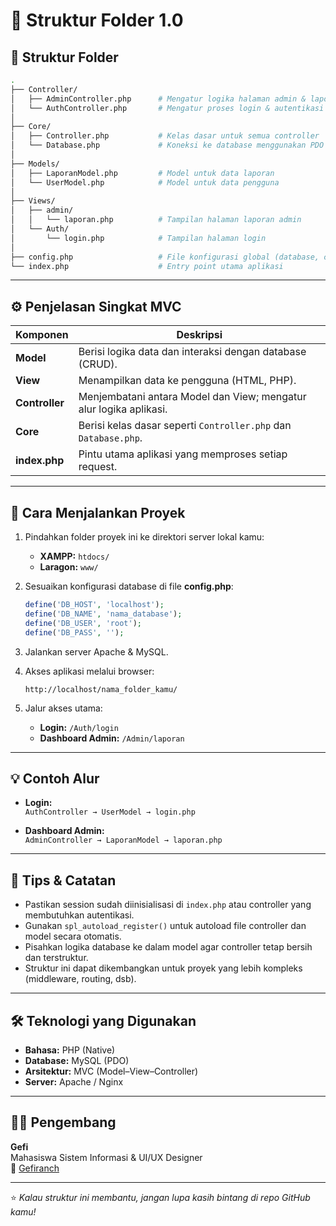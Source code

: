 # 📂 Struktur Folder 1.0

## 🧱 Struktur Folder

```bash
.
├── Controller/
│   ├── AdminController.php      # Mengatur logika halaman admin & laporan
│   └── AuthController.php       # Mengatur proses login & autentikasi pengguna
│
├── Core/
│   ├── Controller.php           # Kelas dasar untuk semua controller
│   └── Database.php             # Koneksi ke database menggunakan PDO
│
├── Models/
│   ├── LaporanModel.php         # Model untuk data laporan
│   └── UserModel.php            # Model untuk data pengguna
│
├── Views/
│   ├── admin/
│   │   └── laporan.php          # Tampilan halaman laporan admin
│   └── Auth/
│       └── login.php            # Tampilan halaman login
│
├── config.php                   # File konfigurasi global (database, constants, dll)
└── index.php                    # Entry point utama aplikasi
```

---

## ⚙️ Penjelasan Singkat MVC

| Komponen | Deskripsi |
|-----------|------------|
| **Model** | Berisi logika data dan interaksi dengan database (CRUD). |
| **View** | Menampilkan data ke pengguna (HTML, PHP). |
| **Controller** | Menjembatani antara Model dan View; mengatur alur logika aplikasi. |
| **Core** | Berisi kelas dasar seperti `Controller.php` dan `Database.php`. |
| **index.php** | Pintu utama aplikasi yang memproses setiap request. |

---

## 🚀 Cara Menjalankan Proyek

1. Pindahkan folder proyek ini ke direktori server lokal kamu:  
   - **XAMPP:** `htdocs/`  
   - **Laragon:** `www/`

2. Sesuaikan konfigurasi database di file **config.php**:
   ```php
   define('DB_HOST', 'localhost');
   define('DB_NAME', 'nama_database');
   define('DB_USER', 'root');
   define('DB_PASS', '');
   ```

3. Jalankan server Apache & MySQL.

4. Akses aplikasi melalui browser:
   ```
   http://localhost/nama_folder_kamu/
   ```

5. Jalur akses utama:
   - **Login:** `/Auth/login`
   - **Dashboard Admin:** `/Admin/laporan`

---

## 💡 Contoh Alur

- **Login:**  
  `AuthController → UserModel → login.php`

- **Dashboard Admin:**  
  `AdminController → LaporanModel → laporan.php`

---

## 🧠 Tips & Catatan

- Pastikan session sudah diinisialisasi di `index.php` atau controller yang membutuhkan autentikasi.  
- Gunakan `spl_autoload_register()` untuk autoload file controller dan model secara otomatis.  
- Pisahkan logika database ke dalam model agar controller tetap bersih dan terstruktur.  
- Struktur ini dapat dikembangkan untuk proyek yang lebih kompleks (middleware, routing, dsb).

---

## 🛠️ Teknologi yang Digunakan

- **Bahasa:** PHP (Native)  
- **Database:** MySQL (PDO)  
- **Arsitektur:** MVC (Model–View–Controller)  
- **Server:** Apache / Nginx  

---

## 👨‍💻 Pengembang

**Gefi**  
Mahasiswa Sistem Informasi & UI/UX Designer  
💼 [Gefiranch](#)

---

⭐ *Kalau struktur ini membantu, jangan lupa kasih bintang di repo GitHub kamu!*
